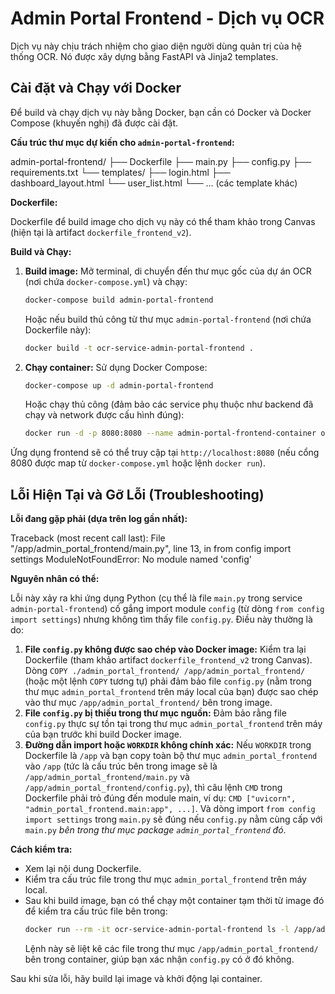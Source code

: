# Admin Portal Frontend - Dịch vụ OCR

Dịch vụ này chịu trách nhiệm cho giao diện người dùng quản trị của hệ thống OCR. Nó được xây dựng bằng FastAPI và Jinja2 templates.

## Cài đặt và Chạy với Docker

Để build và chạy dịch vụ này bằng Docker, bạn cần có Docker và Docker Compose (khuyến nghị) đã được cài đặt.

**Cấu trúc thư mục dự kiến cho `admin-portal-frontend`:**


admin-portal-frontend/
├── Dockerfile
├── main.py
├── config.py
├── requirements.txt
└── templates/
├── login.html
├── dashboard_layout.html
└── user_list.html
└── ... (các template khác)


**Dockerfile:**

Dockerfile để build image cho dịch vụ này có thể tham khảo trong Canvas (hiện tại là artifact `dockerfile_frontend_v2`).

**Build và Chạy:**

1.  **Build image:**
    Mở terminal, di chuyển đến thư mục gốc của dự án OCR (nơi chứa `docker-compose.yml`) và chạy:
    ```bash
    docker-compose build admin-portal-frontend
    ```
    Hoặc nếu build thủ công từ thư mục `admin-portal-frontend` (nơi chứa Dockerfile này):
    ```bash
    docker build -t ocr-service-admin-portal-frontend .
    ```

2.  **Chạy container:**
    Sử dụng Docker Compose:
    ```bash
    docker-compose up -d admin-portal-frontend
    ```
    Hoặc chạy thủ công (đảm bảo các service phụ thuộc như backend đã chạy và network được cấu hình đúng):
    ```bash
    docker run -d -p 8080:8080 --name admin-portal-frontend-container ocr-service-admin-portal-frontend
    ```

Ứng dụng frontend sẽ có thể truy cập tại `http://localhost:8080` (nếu cổng 8080 được map từ `docker-compose.yml` hoặc lệnh `docker run`).

## Lỗi Hiện Tại và Gỡ Lỗi (Troubleshooting)

**Lỗi đang gặp phải (dựa trên log gần nhất):**


Traceback (most recent call last):
File "/app/admin_portal_frontend/main.py", line 13, in 
from config import settings
ModuleNotFoundError: No module named 'config'


**Nguyên nhân có thể:**

Lỗi này xảy ra khi ứng dụng Python (cụ thể là file `main.py` trong service `admin-portal-frontend`) cố gắng import module `config` (từ dòng `from config import settings`) nhưng không tìm thấy file `config.py`. Điều này thường là do:

1.  **File `config.py` không được sao chép vào Docker image:**
    Kiểm tra lại Dockerfile (tham khảo artifact `dockerfile_frontend_v2` trong Canvas). Dòng `COPY ./admin_portal_frontend/ /app/admin_portal_frontend/` (hoặc một lệnh `COPY` tương tự) phải đảm bảo file `config.py` (nằm trong thư mục `admin_portal_frontend` trên máy local của bạn) được sao chép vào thư mục `/app/admin_portal_frontend/` bên trong image.
2.  **File `config.py` bị thiếu trong thư mục nguồn:**
    Đảm bảo rằng file `config.py` thực sự tồn tại trong thư mục `admin_portal_frontend` trên máy của bạn trước khi build Docker image.
3.  **Đường dẫn import hoặc `WORKDIR` không chính xác:**
    Nếu `WORKDIR` trong Dockerfile là `/app` và bạn copy toàn bộ thư mục `admin_portal_frontend` vào `/app` (tức là cấu trúc bên trong image sẽ là `/app/admin_portal_frontend/main.py` và `/app/admin_portal_frontend/config.py`), thì câu lệnh `CMD` trong Dockerfile phải trỏ đúng đến module main, ví dụ: `CMD ["uvicorn", "admin_portal_frontend.main:app", ...]`. Và dòng import `from config import settings` trong `main.py` sẽ đúng nếu `config.py` nằm cùng cấp với `main.py` *bên trong thư mục package `admin_portal_frontend` đó*.

**Cách kiểm tra:**

* Xem lại nội dung Dockerfile.
* Kiểm tra cấu trúc file trong thư mục `admin_portal_frontend` trên máy local.
* Sau khi build image, bạn có thể chạy một container tạm thời từ image đó để kiểm tra cấu trúc file bên trong:
    ```bash
    docker run --rm -it ocr-service-admin-portal-frontend ls -l /app/admin_portal_frontend/
    ```
    Lệnh này sẽ liệt kê các file trong thư mục `/app/admin_portal_frontend/` bên trong container, giúp bạn xác nhận `config.py` có ở đó không.

Sau khi sửa lỗi, hãy build lại image và khởi động lại container.

